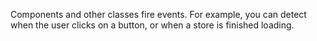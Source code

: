 Components and other classes fire events. For example, you can detect when the user clicks on a
button, or when a store is finished loading.

